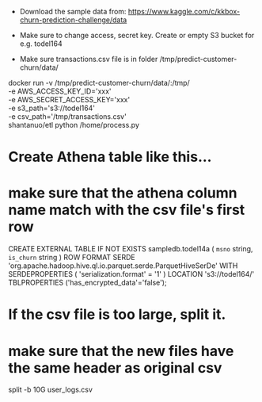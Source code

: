- Download the sample data from:
https://www.kaggle.com/c/kkbox-churn-prediction-challenge/data

- Make sure to change access, secret key. Create or empty S3 bucket for e.g. todel164
- Make sure transactions.csv file is in folder /tmp/predict-customer-churn/data/

docker run -v /tmp/predict-customer-churn/data/:/tmp/ \
-e AWS_ACCESS_KEY_ID='xxx' \
-e AWS_SECRET_ACCESS_KEY='xxx' \
-e s3_path='s3://todel164' \
-e csv_path='/tmp/transactions.csv' \
shantanuo/etl python /home/process.py

# Create Athena table like this... 
# make sure that the athena column name match with the csv file's first row

CREATE EXTERNAL TABLE IF NOT EXISTS sampledb.todel14a (
`msno` string,  
`is_churn` string
)
ROW FORMAT SERDE 'org.apache.hadoop.hive.ql.io.parquet.serde.ParquetHiveSerDe'
WITH SERDEPROPERTIES (
  'serialization.format' = '1'
) LOCATION 's3://todel164/'
TBLPROPERTIES ('has_encrypted_data'='false');

# If the csv file is too large, split it.
# make sure that the new files have the same header as original csv
split -b 10G user_logs.csv

